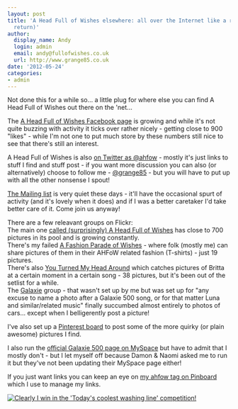 ```yaml
---
layout: post
title: 'A Head Full of Wishes elsewhere: all over the Internet like a rash (slight
  return)'
author:
  display_name: Andy
  login: admin
  email: andy@fullofwishes.co.uk
  url: http://www.grange85.co.uk
date: '2012-05-24'
categories:
- admin
---
```

<p>Not done this for a while so... a little plug for where else you can find A Head Full of Wishes out there on the 'net...</p>
<p>The <a href="https://www.facebook.com/fullofwishes">A Head Full of Wishes Facebook page</a> is growing and while it's not quite buzzing with activity it ticks over rather nicely - getting close to 900 "likes" - while I'm not one to put much store by these numbers still nice to see that there's still an interest.</p>
<p>A Head Full of Wishes is also <a href="http://twitter.com/ahfow">on Twitter as @ahfow</a> - mostly it's just links to stuff I find and stuff post - if you want more discussion you can also (or alternatively) choose to follow me - <a href="http://twitter.com/grange85">@grange85</a> - but you will have to put up with all the other nonsense I spout!</p>
<p><a href="http://groups.google.com/group/fullofwishes">The Mailing list</a> is very quiet these days - it'll have the occasional spurt of activity (and it's lovely when it does) and if I was a better caretaker I'd take better care of it. Come join us anyway!</p>
<p>There are a few releavant groups on Flickr:<br />
The main one <a href="http://www.flickr.com/groups/aheadfullofwishes/">called (surprisingly) A Head Full of Wishes</a> has close to 700 pictures in its pool and is growing constantly.<br />
There's my failed <a href="http://www.flickr.com/groups/1109080@N20/">A Fashion Parade of Wishes</a> - where folk (mostly me) can share pictures of them in their AHFoW related fashion (T-shirts) - just 19 pictures.<br />
There's also <a href="http://www.flickr.com/groups/677374@N21/">You Turned My Head Around</a> which catches pictures of Britta at a certain moment in a certain song - 38 pictures, but it's been out of the setlist for a while.<br />
The <a href="http://www.flickr.com/groups/92643213@N00/">Galaxie</a> group - that wasn't set up by me but was set up for "any excuse to name a photo after a Galaxie 500 song, or for that matter Luna and similar/related music" finally succumbed almost entirely to photos of cars... except when I belligerently post a picture!</p>
<p>I've also set up a <a href="http://pinterest.com/grange85/a-head-full-of-wishes/">Pinterest board</a> to post some of the more quirky (or plain awesome) pictures I find.</p>
<p>I also run the <a href="http://www.myspace.com/galaxie500official">official Galaxie 500 page on MySpace</a> but have to admit that I mostly don't - but I let myself off because Damon & Naomi asked me to run it but they've not been updating their MySpace page either!</p>
<p>If you just want links you can keep an eye on <a href="http://pinboard.in/u:grange85/t:ahfow/">my ahfow tag on Pinboard</a> which I use to manage my links.</p>
<p><a href="http://www.flickr.com/photos/grange85/7188050384/" title="Clearly I win in the 'Today's coolest washing line' competition! by andyaldridge, on Flickr"><img class="aligncenter" src="https://farm9.staticflickr.com/8005/7188050384_e9a7a764ef.jpg" alt="Clearly I win in the 'Today's coolest washing line' competition!"></a></p>
